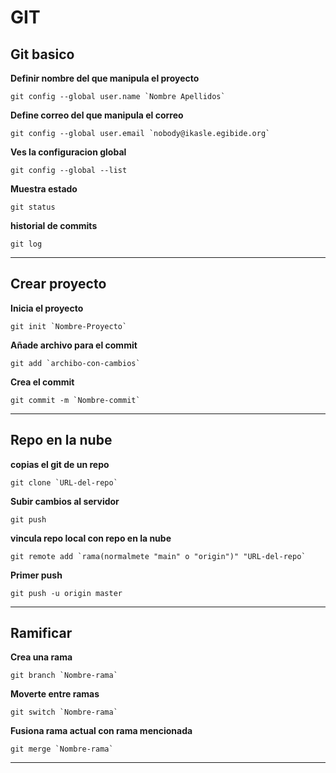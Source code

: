 # GIT
	
## Git basico
**Definir nombre del que manipula el proyecto**
```
git config --global user.name `Nombre Apellidos`
```
**Define correo del que manipula el correo**
```
git config --global user.email `nobody@ikasle.egibide.org`
```
**Ves la configuracion global**
```
git config --global --list 
```
**Muestra estado**
```
git status 
```
**historial de commits**
```
git log 
```
---
## Crear proyecto

**Inicia el proyecto**
```
git init `Nombre-Proyecto`
```
**Añade archivo para el commit**
```
git add `archibo-con-cambios` 
```
**Crea el commit**
```
git commit -m `Nombre-commit` 
```
---
## Repo en la nube
**copias el git de un repo**
```
git clone `URL-del-repo`
```
**Subir cambios al servidor**
```
git push
```
**vincula repo local con repo en la nube**
```
git remote add `rama(normalmete "main" o "origin")" "URL-del-repo` 
```
**Primer push**
```
git push -u origin master 
```
---
## Ramificar
**Crea una rama**
```
git branch `Nombre-rama`
```
**Moverte entre ramas** 
```
git switch `Nombre-rama`
```
**Fusiona rama actual con rama mencionada**
```
git merge `Nombre-rama` 
```
---
